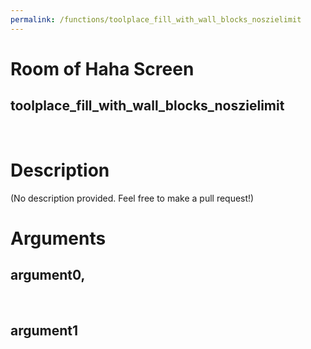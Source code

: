 ```yaml
---
permalink: /functions/toolplace_fill_with_wall_blocks_noszielimit
---
```

# Room of Haha Screen  
## toolplace_fill_with_wall_blocks_noszielimit  
&nbsp;  
# Description  
(No description provided. Feel free to make a pull request!) 
&nbsp;  
# Arguments
## argument0, 

&nbsp;  
## argument1

&nbsp;  


